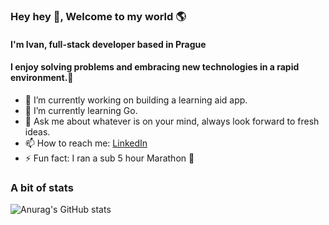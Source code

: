 ### Hey hey 👋, Welcome to my world 🌎
#### I'm Ivan, full-stack developer based in Prague

#### I enjoy solving problems and embracing new technologies in a rapid environment.🚀

- 🔭 I’m currently working on building a learning aid app.
- 🌱 I’m currently learning Go.
- 💬 Ask me about whatever is on your mind, always look forward to fresh ideas.
- 📫 How to reach me: [LinkedIn](https://www.linkedin.com/in/ivan-gelo/)
- ⚡ Fun fact: I ran a sub 5 hour Marathon 👟

### A bit of stats

![Anurag's GitHub stats](https://github-readme-stats.vercel.app/api?username=IvanGelo1&count_private=true&show_icons=true&theme=radical)
